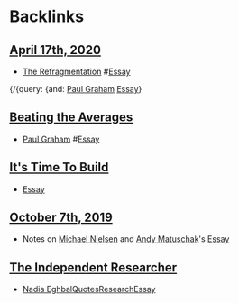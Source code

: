 
# Backlinks
## [April 17th, 2020](<April 17th, 2020.md>)
- [The Refragmentation](<The Refragmentation.md>) #[Essay](<Essay.md>)

{/{query: {and: [Paul Graham](<Paul Graham.md>) [Essay](<Essay.md>)}

## [Beating the Averages](<Beating the Averages.md>)
- [Paul Graham](<Paul Graham.md>) #[Essay](<Essay.md>)

## [It's Time To Build](<It's Time To Build.md>)
- [Essay](<Essay.md>)

## [October 7th, 2019](<October 7th, 2019.md>)
- Notes on [Michael Nielsen](<Michael Nielsen.md>) and [Andy Matuschak](<Andy Matuschak.md>)'s [Essay](<Essay.md>)

## [The Independent Researcher](<The Independent Researcher.md>)
- [Nadia Eghbal](<Nadia Eghbal.md>)[Quotes](<Quotes.md>)[Research](<Research.md>)[Essay](<Essay.md>)

